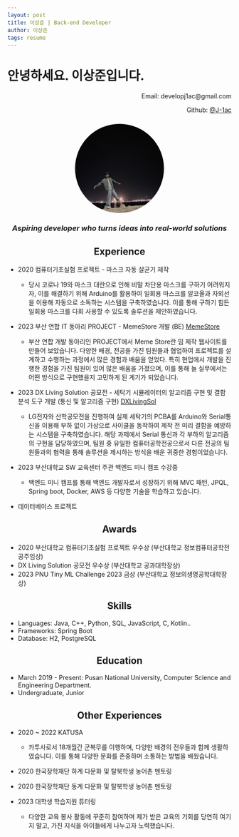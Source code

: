 ```yaml
---
layout: post
title: 이상준 | Back-end Developer
author: 이상준
tags: resume
---
```


# 안녕하세요. 이상준입니다.
<p style="text-align: right;">Email: developj1ac@gmail.com</p>
<p align="right">Github: <a href="https://github.com/J-1ac">@J-1ac</a></p>

<h3 align="center">
  <img src="../images/profile.jpg" alt="프로필 사진" style="width: 200px; height: 200px; object-fit: cover; border-radius: 50%;"><br><br>
  <i>Aspiring developer who turns ideas into real-world solutions</i><br>
</h3>

<h2 align="center">
  <b>Experience</b><br>
</h2>

- 2020 컴퓨터기초실험 프로젝트 - 마스크 자동 살균기 제작
    - 당시 코로나 19와 마스크 대란으로 인해 비말 차단용 마스크를 구하기 어려워지자, 이를 해결하기 위해 Arduino를 활용하여 일회용 마스크를 알코올과 자외선을 이용해 자동으로 소독하는 시스템을 구축하였습니다. 이를 통해 구하기 힘든 일회용 마스크를 다회 사용할 수 있도록 솔루션을 제안하였습니다.


- 2023 부산 연합 IT 동아리 PROJECT - MemeStore 개발 (BE) [MemeStore](https://github.com/WebPHub/MemeStore) 
    - 부산 연합 개발 동아리인 PROJECT에서 Meme Store란 밈 제작 웹사이트를 만들어 보았습니다. 다양한 배경, 전공을 가진 팀원들과 협업하여 프로젝트를 설계하고 수행하는 과정에서 많은 경험과 배움을 얻었다. 특히 현업에서 개발을 진행한 경험을 가진 팀원이 있어 많은 배움을 가졌으며, 이를 통해 늘 실무에서는 어떤 방식으로 구현했을지 고민하게 된 계기가 되었습니다.


- 2023 DX Living Solution 공모전 - 세탁기 시뮬레이터의 알고리즘 구현 및 결함 분석 도구 개발 (통신 및 알고리즘 구현) [DXLivingSol](https://github.com/J-1ac/DXLivingSol)
    - LG전자와 산학공모전을 진행하여 실제 세탁기의 PCBA를 Arduino와 Serial통신을 이용해 부하 없이 가상으로 사이클을 동작하여 제작 전 미리 결함을 예방하는 시스템을 구축하였습니다. 해당 과제에서 Serial 통신과 각 부하의 알고리즘의 구현을 담당하였으며, 팀원 중 유일한 컴퓨터공학전공으로서 다른 전공의 팀원들과의 협력을 통해 솔루션을 제시하는 방식을 배운 귀중한 경험이었습니다.


- 2023 부산대학교 SW 교육센터 주관 백엔드 미니 캠프 수강중 
    - 백엔드 미니 캠프를 통해 백엔드 개발자로서 성장하기 위해 MVC 패턴, JPQL, Spring boot, Docker, AWS 등 다양한 기술을 학습하고 있습니다.


- 데이터베이스 프로젝트 

<h2 align="center">
  <b>Awards</b><br>
</h2>

- 2020 부산대학교 컴퓨터기초실험 프로젝트 우수상 (부산대학교 정보컴퓨터공학전공주임상)
- DX Living Solution 공모전 우수상 (부산대학교 공과대학장상)
- 2023 PNU Tiny ML Challenge 2023 금상 (부산대학교 정보의생명공학대학장상)

<h2 align="center">
  <b>Skills</b><br>
</h2>

- Languages: Java, C++, Python, SQL, JavaScript, C, Kotlin..
- Frameworks: Spring Boot
- Database: H2, PostgreSQL

<h2 align="center">
  <b>Education</b><br>
</h2>

- March 2019 - Present: Pusan National University, Computer Science and Engineering Department.
- Undergraduate, Junior

<h2 align="center">
  <b>Other Experiences</b><br>
</h2>

- 2020 ~ 2022 KATUSA
    - 카투사로서 18개월간 군복무를 이행하며, 다양한 배경의 전우들과 함께 생활하였습니다. 이를 통해 다양한 문화를 존중하며 소통하는 방법을 배웠습니다.

- 2020 한국장학재단 하계 다문화 및 탈북학생 농어촌 멘토링
- 2020 한국장학재단 동계 다문화 및 탈북학생 농어촌 멘토링
- 2023 대학생 학습지원 튜터링
    - 다양한 교육 봉사 활동에 꾸준히 참여하며 제가 받은 교육의 기회를 당연히 여기지 말고, 가진 지식을 아이들에게 나누고자 노력했습니다. 